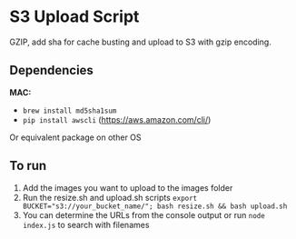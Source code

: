 # S3 Upload Script

GZIP, add sha for cache busting and upload to S3 with gzip encoding.

## Dependencies
**MAC:**
- `brew install md5sha1sum`
- `pip install awscli` (https://aws.amazon.com/cli/)

Or equivalent package on other OS

## To run
1. Add the images you want to upload to the images folder
2. Run the resize.sh and upload.sh scripts `export BUCKET="s3://your_bucket_name/"; bash resize.sh && bash upload.sh`
3. You can determine the URLs from the console output or run `node index.js` to search with filenames

